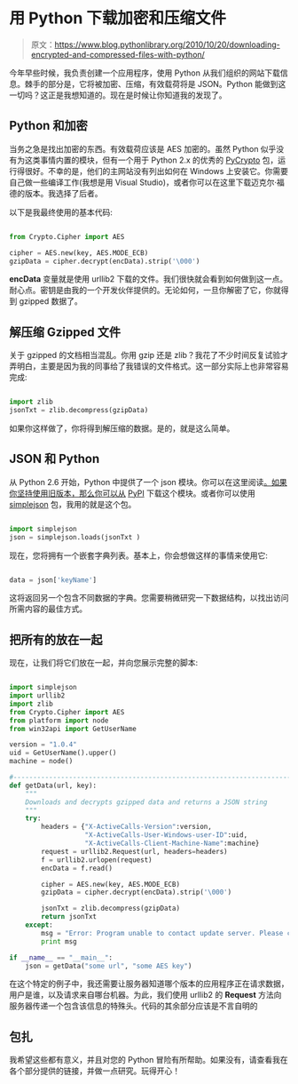 # 用 Python 下载加密和压缩文件

> 原文：<https://www.blog.pythonlibrary.org/2010/10/20/downloading-encrypted-and-compressed-files-with-python/>

今年早些时候，我负责创建一个应用程序，使用 Python 从我们组织的网站下载信息。棘手的部分是，它将被加密、压缩，有效载荷将是 JSON。Python 能做到这一切吗？这正是我想知道的。现在是时候让你知道我的发现了。

## Python 和加密

当务之急是找出加密的东西。有效载荷应该是 AES 加密的。虽然 Python 似乎没有为这类事情内置的模块，但有一个用于 Python 2.x 的优秀的 [PyCrypto](http://www.dlitz.net/software/pycrypto/) 包，运行得很好。不幸的是，他们的主网站没有列出如何在 Windows 上安装它。你需要自己做一些编译工作(我想是用 Visual Studio)，或者你可以在这里下载迈克尔·福德的版本。我选择了后者。

以下是我最终使用的基本代码:

```py

from Crypto.Cipher import AES

cipher = AES.new(key, AES.MODE_ECB)
gzipData = cipher.decrypt(encData).strip('\000')

```

**encData** 变量就是使用 urllib2 下载的文件。我们很快就会看到如何做到这一点。耐心点。密钥是由我的一个开发伙伴提供的。无论如何，一旦你解密了它，你就得到 gzipped 数据了。

## 解压缩 Gzipped 文件

关于 gzipped 的文档相当混乱。你用 gzip 还是 zlib？我花了不少时间反复试验才弄明白，主要是因为我的同事给了我错误的文件格式。这一部分实际上也非常容易完成:

```py

import zlib
jsonTxt = zlib.decompress(gzipData)

```

如果你这样做了，你将得到解压缩的数据。是的，就是这么简单。

## JSON 和 Python

从 Python 2.6 开始，Python 中提供了一个 json 模块。你可以在这里阅读[。如果你坚持使用旧版本，那么你可以从](http://docs.python.org/library/json.html) [PyPI](http://pypi.python.org/pypi/python-json) 下载这个模块。或者你可以使用 [simplejson](http://pypi.python.org/pypi/simplejson/) 包，我用的就是这个包。

```py

import simplejson
json = simplejson.loads(jsonTxt )

```

现在，您将拥有一个嵌套字典列表。基本上，你会想做这样的事情来使用它:

```py

data = json['keyName']

```

这将返回另一个包含不同数据的字典。您需要稍微研究一下数据结构，以找出访问所需内容的最佳方式。

## 把所有的放在一起

现在，让我们将它们放在一起，并向您展示完整的脚本:

```py

import simplejson
import urllib2
import zlib
from Crypto.Cipher import AES
from platform import node
from win32api import GetUserName

version = "1.0.4"
uid = GetUserName().upper()
machine = node()

#----------------------------------------------------------------------
def getData(url, key):
    """
    Downloads and decrypts gzipped data and returns a JSON string
    """
    try:
        headers = {"X-ActiveCalls-Version":version,
                   "X-ActiveCalls-User-Windows-user-ID":uid,
                   "X-ActiveCalls-Client-Machine-Name":machine}
        request = urllib2.Request(url, headers=headers)
        f = urllib2.urlopen(request)
        encData = f.read()

        cipher = AES.new(key, AES.MODE_ECB)
        gzipData = cipher.decrypt(encData).strip('\000')

        jsonTxt = zlib.decompress(gzipData)
        return jsonTxt
    except:
        msg = "Error: Program unable to contact update server. Please check configuration URL"
        print msg

if __name__ == "__main__":
    json = getData("some url", "some AES key")

```

在这个特定的例子中，我还需要让服务器知道哪个版本的应用程序正在请求数据，用户是谁，以及请求来自哪台机器。为此，我们使用 urllib2 的 **Request** 方法向服务器传递一个包含该信息的特殊头。代码的其余部分应该是不言自明的

## 包扎

我希望这些都有意义，并且对您的 Python 冒险有所帮助。如果没有，请查看我在各个部分提供的链接，并做一点研究。玩得开心！